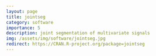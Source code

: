 ```yaml
---
layout: page
title: jointseg
category: software
importance: 5
description: joint segmentation of multivariate signals
img: /assets/img/software/jointseg.jpg
redirect: https://CRAN.R-project.org/package=jointseg
---
```


